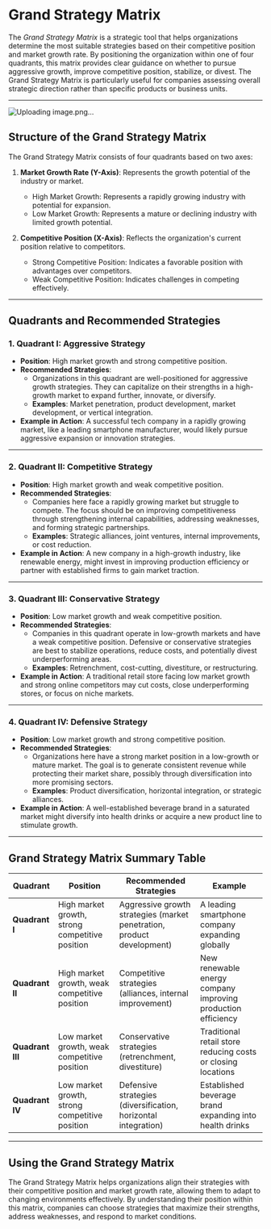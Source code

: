 # Grand Strategy Matrix

The *Grand Strategy Matrix* is a strategic tool that helps organizations determine the most suitable strategies based on their competitive position and market growth rate. By positioning the organization within one of four quadrants, this matrix provides clear guidance on whether to pursue aggressive growth, improve competitive position, stabilize, or divest. The Grand Strategy Matrix is particularly useful for companies assessing overall strategic direction rather than specific products or business units.

---

![Uploading image.png…]()

## Structure of the Grand Strategy Matrix

The Grand Strategy Matrix consists of four quadrants based on two axes:

1. **Market Growth Rate (Y-Axis)**: Represents the growth potential of the industry or market.
   - High Market Growth: Represents a rapidly growing industry with potential for expansion.
   - Low Market Growth: Represents a mature or declining industry with limited growth potential.

2. **Competitive Position (X-Axis)**: Reflects the organization's current position relative to competitors.
   - Strong Competitive Position: Indicates a favorable position with advantages over competitors.
   - Weak Competitive Position: Indicates challenges in competing effectively.

---

## Quadrants and Recommended Strategies

### 1. Quadrant I: Aggressive Strategy

- **Position**: High market growth and strong competitive position.
- **Recommended Strategies**: 
  - Organizations in this quadrant are well-positioned for aggressive growth strategies. They can capitalize on their strengths in a high-growth market to expand further, innovate, or diversify.
  - **Examples**: Market penetration, product development, market development, or vertical integration.
- **Example in Action**: A successful tech company in a rapidly growing market, like a leading smartphone manufacturer, would likely pursue aggressive expansion or innovation strategies.

---

### 2. Quadrant II: Competitive Strategy

- **Position**: High market growth and weak competitive position.
- **Recommended Strategies**: 
  - Companies here face a rapidly growing market but struggle to compete. The focus should be on improving competitiveness through strengthening internal capabilities, addressing weaknesses, and forming strategic partnerships.
  - **Examples**: Strategic alliances, joint ventures, internal improvements, or cost reduction.
- **Example in Action**: A new company in a high-growth industry, like renewable energy, might invest in improving production efficiency or partner with established firms to gain market traction.

---

### 3. Quadrant III: Conservative Strategy

- **Position**: Low market growth and weak competitive position.
- **Recommended Strategies**: 
  - Companies in this quadrant operate in low-growth markets and have a weak competitive position. Defensive or conservative strategies are best to stabilize operations, reduce costs, and potentially divest underperforming areas.
  - **Examples**: Retrenchment, cost-cutting, divestiture, or restructuring.
- **Example in Action**: A traditional retail store facing low market growth and strong online competitors may cut costs, close underperforming stores, or focus on niche markets.

---

### 4. Quadrant IV: Defensive Strategy

- **Position**: Low market growth and strong competitive position.
- **Recommended Strategies**: 
  - Organizations here have a strong market position in a low-growth or mature market. The goal is to generate consistent revenue while protecting their market share, possibly through diversification into more promising sectors.
  - **Examples**: Product diversification, horizontal integration, or strategic alliances.
- **Example in Action**: A well-established beverage brand in a saturated market might diversify into health drinks or acquire a new product line to stimulate growth.

---

## Grand Strategy Matrix Summary Table

| **Quadrant**        | **Position**                                     | **Recommended Strategies**                                     | **Example**                                                  |
|---------------------|--------------------------------------------------|----------------------------------------------------------------|--------------------------------------------------------------|
| **Quadrant I**      | High market growth, strong competitive position  | Aggressive growth strategies (market penetration, product development) | A leading smartphone company expanding globally             |
| **Quadrant II**     | High market growth, weak competitive position    | Competitive strategies (alliances, internal improvement)       | New renewable energy company improving production efficiency |
| **Quadrant III**    | Low market growth, weak competitive position     | Conservative strategies (retrenchment, divestiture)            | Traditional retail store reducing costs or closing locations |
| **Quadrant IV**     | Low market growth, strong competitive position   | Defensive strategies (diversification, horizontal integration) | Established beverage brand expanding into health drinks      |

---

## Using the Grand Strategy Matrix

The Grand Strategy Matrix helps organizations align their strategies with their competitive position and market growth rate, allowing them to adapt to changing environments effectively. By understanding their position within this matrix, companies can choose strategies that maximize their strengths, address weaknesses, and respond to market conditions.
